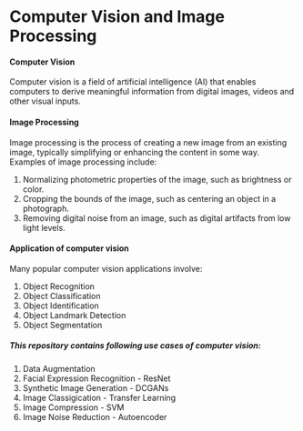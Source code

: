 # Computer Vision and Image Processing


#### Computer Vision
Computer vision is a field of artificial intelligence (AI) that enables computers to derive meaningful information from digital images, videos and other visual inputs.  

 
#### Image Processing 
Image processing is the process of creating a new image from an existing image, typically simplifying or enhancing the content in some way.
Examples of image processing include:
1. Normalizing photometric properties of the image, such as brightness or color.
2. Cropping the bounds of the image, such as centering an object in a photograph.
3. Removing digital noise from an image, such as digital artifacts from low light levels.


#### Application of computer vision
Many popular computer vision applications involve:
1. Object Recognition
2. Object Classification
3. Object Identification
4. Object Landmark Detection
5. Object Segmentation 



##### This repository contains following use cases of computer vision:
1. Data Augmentation
2. Facial Expression Recognition - ResNet
3. Synthetic Image Generation - DCGANs
4. Image Classigication - Transfer Learning
5. Image Compression - SVM
6. Image Noise Reduction - Autoencoder
